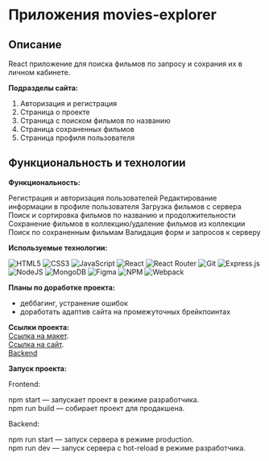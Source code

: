 # Приложения movies-explorer

Описание
---

React приложение для поиска фильмов по запросу и сохрания их в личном кабинете.

**Подразделы сайта:**  
1. Авторизация и регистрация
2. Страница о проекте
3. Страница с поиском фильмов по названию
4. Страница сохраненных фильмов
5. Страница профиля пользователя

Функциональность и технологии
---

**Функциональность:**

Регистрация и авторизация пользователей
Редактирование информации в профиле пользователя
Загрузка фильмов с сервера 
Поиск и сортировка фильмов по названию и продолжительности
Сохранение фильмов в коллекцию/удаление фильмов из коллекции
Поиск по сохраненным фильмам
Валидация форм и запросов к серверу


**Используемые технологии:**

![HTML5](https://img.shields.io/badge/html5-%23E34F26.svg?style=for-the-badge&logo=html5&logoColor=white) ![CSS3](https://img.shields.io/badge/css3-%231572B6.svg?style=for-the-badge&logo=css3&logoColor=white) ![JavaScript](https://img.shields.io/badge/javascript-%23323330.svg?style=for-the-badge&logo=javascript&logoColor=%23F7DF1E) ![React](https://img.shields.io/badge/react-%2320232a.svg?style=for-the-badge&logo=react&logoColor=%2361DAFB) ![React Router](https://img.shields.io/badge/React_Router-CA4245?style=for-the-badge&logo=react-router&logoColor=white) ![Git](https://img.shields.io/badge/git-%23F05033.svg?style=for-the-badge&logo=git&logoColor=white) ![Express.js](https://img.shields.io/badge/express.js-%23404d59.svg?style=for-the-badge&logo=express&logoColor=%2361DAFB) ![NodeJS](https://img.shields.io/badge/node.js-6DA55F?style=for-the-badge&logo=node.js&logoColor=white) ![MongoDB](https://img.shields.io/badge/MongoDB-%234ea94b.svg?style=for-the-badge&logo=mongodb&logoColor=white) ![Figma](https://img.shields.io/badge/figma-%23F24E1E.svg?style=for-the-badge&logo=figma&logoColor=white) ![NPM](https://img.shields.io/badge/NPM-%23CB3837.svg?style=for-the-badge&logo=npm&logoColor=white) ![Webpack](https://img.shields.io/badge/webpack-%238DD6F9.svg?style=for-the-badge&logo=webpack&logoColor=black)

**Планы по доработке проекта:**
* деббагинг, устранение ошибок
* доработать адаптив сайта на промежуточных брейкпоинтах


**Ссылки проекта:**  
[Ссылка на макет](https://disk.yandex.ru/d/5LgYOTP4MandEA).  
[Ссылка на сайт](https://movies.lanna.nomoredomains.work).  
[Backend](https://api.movies.lanna.nomoredomains.club)


**Запуск проекта:**

Frontend:

npm start — запускает проект в режиме разработчика.  
npm run build — собирает проект для продакшена.  


Backend:

npm run start — запуск сервера в режиме production.  
npm run dev — запуск сервера с hot-reload в режиме разработчика.  